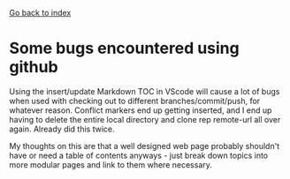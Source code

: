 
<a href="../../index.html">Go back to index</a>

  

# Some bugs encountered using github

Using the insert/update Markdown TOC in VScode will cause a lot of bugs when used with checking out to different branches/commit/push, for whatever reason. Conflict markers end up getting inserted, and I end up having to delete the entire local directory and clone rep remote-url all over again. Already did this twice. 

My thoughts on this are that a well designed web page probably shouldn't have or need a table of contents anyways - just break down topics into more modular pages and link to them where necessary. 



